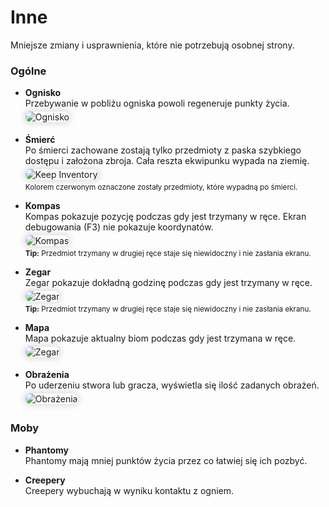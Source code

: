 <style>
img:not(.medium-zoom-image--opened):not(.navbar-link-icon)  {
    max-height: 280px;
    margin-top: 5px;
    margin-bottom: 5px;
    box-shadow: 0 0 8px 4px rgba(0, 0, 0, .1);
    border-radius: 10px;
}
</style>

<!-- PAGE BEGINS HERE -->

# **Inne**
Mniejsze zmiany i usprawnienia, które nie potrzebują osobnej strony.

### Ogólne

- **Ognisko**  
  Przebywanie w pobliżu ogniska powoli regeneruje punkty życia.  
  ![Ognisko](assets/img/campfire.jpeg)  

- **Śmierć**  
  Po śmierci zachowane zostają tylko przedmioty z paska szybkiego dostępu i założona zbroja. Cała reszta ekwipunku wypada na ziemię.
  ![Keep Inventory](assets/img/keep_inventory.jpeg)  
  <sup>Kolorem czerwonym oznaczone zostały przedmioty, które wypadną po śmierci.</sup>

- **Kompas**  
  Kompas pokazuje pozycję podczas gdy jest trzymany w ręce. Ekran debugowania (F3) nie pokazuje koordynatów.  
  ![Kompas](assets/img/compass.jpeg)  
  <sup>**Tip:** Przedmiot trzymany w drugiej ręce staje się niewidoczny i nie zasłania ekranu.</sup>

- **Zegar**  
  Zegar pokazuje dokładną godzinę podczas gdy jest trzymany w ręce.  
  ![Zegar](assets/img/clock.jpeg)  
  <sup>**Tip:** Przedmiot trzymany w drugiej ręce staje się niewidoczny i nie zasłania ekranu.</sup>

- **Mapa**  
  Mapa pokazuje aktualny biom podczas gdy jest trzymana w ręce.  
  ![Zegar](assets/img/map.jpeg)  

- **Obrażenia**  
  Po uderzeniu stwora lub gracza, wyświetla się ilość zadanych obrażeń.  
  ![Obrażenia](assets/img/floaters.jpeg)  

### Moby

- **Phantomy**  
Phantomy mają mniej punktów życia przez co łatwiej się ich pozbyć.

- **Creepery**  
Creepery wybuchają w wyniku kontaktu z ogniem.